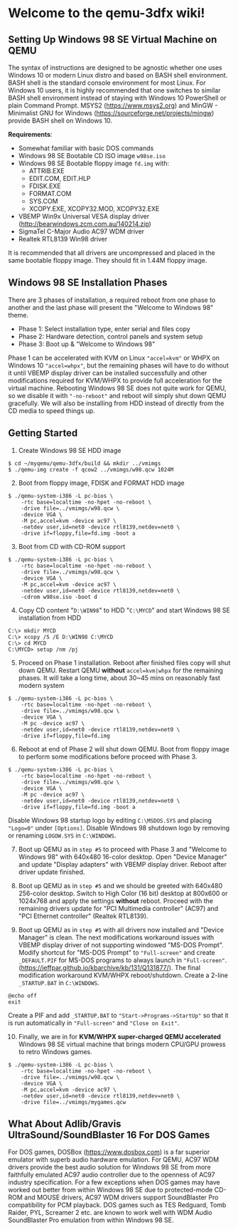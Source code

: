 # Welcome to the qemu-3dfx wiki!
## Setting Up Windows 98 SE Virtual Machine on QEMU
The syntax of instructions are designed to be agnostic whether one uses Windows 10 or modern Linux distro and based on BASH shell environment. BASH shell is the standard console environment for most Linux. For Windows 10 users, it is highly recommended that one switches to similar BASH shell environment instead of staying with Windows 10 PowerShell or plain Command Prompt. MSYS2 (https://www.msys2.org) and MinGW - Minimalist GNU for Windows (https://sourceforge.net/projects/mingw) provide BASH shell on Windows 10.

**Requirements**:
+ Somewhat familiar with basic DOS commands
+ Windows 98 SE Bootable CD ISO image `w98se.iso`
+ Windows 98 SE Bootable floppy image `fd.img` with:
  - ATTRIB.EXE
  - EDIT.COM, EDIT.HLP
  - FDISK.EXE
  - FORMAT.COM
  - SYS.COM
  - XCOPY.EXE, XCOPY32.MOD, XCOPY32.EXE
+ VBEMP Win9x Universal VESA display driver (http://bearwindows.zcm.com.au/140214.zip)
+ SigmaTel C-Major Audio AC97 WDM driver
+ Realtek RTL8139 Win98 driver

It is recommended that all drivers are uncompressed and placed in the same bootable floppy image. They should fit in 1.44M floppy image.

## Windows 98 SE Installation Phases
There are 3 phases of installation, a required reboot from one phase to another and the last phase will present the "Welcome to Windows 98" theme.
+ Phase 1: Select installation type, enter serial and files copy
+ Phase 2: Hardware detection, control panels and system setup
+ Phase 3: Boot up & "Welcome to Windows 98"

Phase 1 can be accelerated with KVM on Linux `"accel=kvm"` or WHPX on Windows 10 `"accel=whpx"`, but the remaining phases will have to do without it until VBEMP display driver can be installed successfully and other modifications required for KVM/WHPX to provide full acceleration for the virtual machine. Rebooting Windows 98 SE does not quite work for QEMU, so we disable it with `"-no-reboot"` and reboot will simply shut down QEMU gracefully. We will also be installing from HDD instead of directly from the CD media to speed things up.

## Getting Started
1. Create Windows 98 SE HDD image
```
$ cd ~/myqemu/qemu-3dfx/build && mkdir ../vmimgs
$ ./qemu-img create -f qcow2 ../vmimgs/w98.qcw 1024M
```
2. Boot from floppy image, FDISK and FORMAT HDD image
```
$ ./qemu-system-i386 -L pc-bios \
    -rtc base=localtime -no-hpet -no-reboot \
    -drive file=../vmimgs/w98.qcw \
    -device VGA \
    -M pc,accel=kvm -device ac97 \
    -netdev user,id=net0 -device rtl8139,netdev=net0 \
    -drive if=floppy,file=fd.img -boot a
```
3. Boot from CD with CD-ROM support
```
$ ./qemu-system-i386 -L pc-bios \
    -rtc base=localtime -no-hpet -no-reboot \
    -drive file=../vmimgs/w98.qcw \
    -device VGA \
    -M pc,accel=kvm -device ac97 \
    -netdev user,id=net0 -device rtl8139,netdev=net0 \
    -cdrom w98se.iso -boot d
```
4. Copy CD content "`D:\WIN98`" to HDD "`C:\MYCD`" and start Windows 98 SE installation from HDD
```
C:\> mkdir MYCD
C:\> xcopy /S /E D:\WIN98 C:\MYCD
C:\> cd MYCD
C:\MYCD> setup /nm /pj
```
5. Proceed on Phase 1 installation. Reboot after finished files copy will shut down QEMU. Restart QEMU **without** `accel=kvm|whpx` for the remaining phases. It will take a long time, about 30~45 mins on reasonably fast modern system
```
$ ./qemu-system-i386 -L pc-bios \
    -rtc base=localtime -no-hpet -no-reboot \
    -drive file=../vmimgs/w98.qcw \
    -device VGA \
    -M pc -device ac97 \
    -netdev user,id=net0 -device rtl8139,netdev=net0 \
    -drive if=floppy,file=fd.img
```
6. Reboot at end of Phase 2 will shut down QEMU. Boot from floppy image to perform some modifications before proceed with Phase 3.
```
$ ./qemu-system-i386 -L pc-bios \
    -rtc base=localtime -no-hpet -no-reboot \
    -drive file=../vmimgs/w98.qcw \
    -device VGA \
    -M pc -device ac97 \
    -netdev user,id=net0 -device rtl8139,netdev=net0 \
    -drive if=floppy,file=fd.img -boot a
```
Disable Windows 98 startup logo by editing `C:\MSDOS.SYS` and placing `"Logo=0"` under `[Options]`. Disable Windows 98 shutdown logo by removing or renaming `LOGOW.SYS` in `C:\WINDOWS`.

7. Boot up QEMU as in `step #5` to proceed with Phase 3 and "Welcome to Windows 98" with 640x480 16-color desktop. Open "Device Manager" and update "Display adapters" with VBEMP display driver. Reboot after driver update finished.

8. Boot up QEMU as in `step #5` and we should be greeted with 640x480 256-color desktop. Switch to High Color (16 bit) desktop at 800x600 or 1024x768 and apply the settings **without** reboot. Proceed with the remaining drivers update for "PCI Multimedia controller" (AC97) and "PCI Ethernet controller" (Realtek RTL8139).

9. Boot up QEMU as in `step #5` with all drivers now installed and "Device Manager"  is clean. The next modifications workaround issues with VBEMP display driver of not supporting windowed "MS-DOS Prompt". Modify shortcut for "MS-DOS Prompt" to `"Full-screen"` and create `_DEFAULT.PIF` for MS-DOS programs to always launch in `"Full-screen"`. (https://jeffpar.github.io/kbarchive/kb/131/Q131877/). The final modification workaround KVM/WHPX reboot/shutdown. Create a 2-line `_STARTUP.BAT` in `C:\WINDOWS`.
```
@echo off
exit
```
Create a PIF and add `_STARTUP.BAT` to `"Start->Programs->StartUp"` so that it is run automatically in `"Full-screen"` and `"Close on Exit"`.

10. Finally, we are in for **KVM/WHPX super-charged QEMU accelerated** Windows 98 SE virtual machine that brings modern CPU/GPU prowess to retro Windows games.
```
$ ./qemu-system-i386 -L pc-bios \
    -rtc base=localtime -no-hpet -no-reboot \
    -drive file=../vmimgs/w98.qcw \
    -device VGA \
    -M pc,accel=kvm -device ac97 \
    -netdev user,id=net0 -device rtl8139,netdev=net0 \
    -drive file=../vmimgs/mygames.qcw 
```
## What About Adlib/Gravis UltraSound/SoundBlaster 16 For DOS Games
For DOS games, DOSBox (https://www.dosbox.com) is a far superior emulator with superb audio hardware emulation. For QEMU, AC97 WDM drivers provide the best audio solution for Windows 98 SE from more faithfully emulated AC97 audio controller due to the openness of AC97 industry specification. For a few exceptions when DOS games may have worked out better from within Windows 98 SE due to protected-mode CD-ROM and MOUSE drivers, AC97 WDM drivers support SoundBlaster Pro compatibility for PCM playback. DOS games such as TES Redguard, Tomb Raider, PYL, Screamer 2 etc. are known to work well with WDM Audio SoundBlaster Pro emulation from within Windows 98 SE. 
